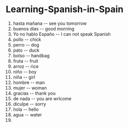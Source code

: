 # Learning-Spanish-in-Spain

1. hasta mañana -- see you tomorrow
2. buenos días  -- good morning
3. Yo no hablo Españo -- I can not speak Spanish
4. pollo -- chick
5. perro -- dog
6. pato  -- duck
7. bolso -- handbag
8. fruta -- fruit
9. arroz -- rice
10. niño -- boy
11. niña -- girl
12. hombre -- man
13. mujer -- woman
14. gracias -- thank you
15. de nada -- you are wrlcome
16. diculpe -- sorry
17. hola -- hello
18. agua -- water
19. 
